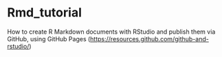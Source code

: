 # Rmd_tutorial
How to create R Markdown documents with RStudio and publish them via GitHub, using GitHub Pages (https://resources.github.com/github-and-rstudio/)
